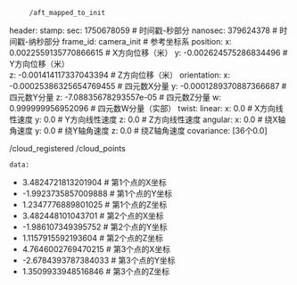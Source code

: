 

         /aft_mapped_to_init
header:
  stamp:
    sec: 1750678059        # 时间戳-秒部分
    nanosec: 379624378     # 时间戳-纳秒部分
  frame_id: camera_init    # 参考坐标系
  position:
  x: 0.0022559135770866615   # X方向位移（米）
  y: -0.002624575286834496   # Y方向位移（米）  
  z: -0.001414117337043394   # Z方向位移（米）
  orientation:
  x: -0.00025386325654769455  # 四元数X分量
  y: -0.0001289370887366687   # 四元数Y分量
  z: -7.08835678293557e-05    # 四元数Z分量
  w: 0.999999956952096        # 四元数W分量（实部）
  twist:
  linear:
    x: 0.0    # X方向线性速度
    y: 0.0    # Y方向线性速度
    z: 0.0    # Z方向线性速度
  angular:
    x: 0.0    # 绕X轴角速度
    y: 0.0    # 绕Y轴角速度
    z: 0.0    # 绕Z轴角速度
    covariance: [36个0.0]


/cloud_registered
/cloud_points

    data:
- 3.4824721813201904    # 第1个点的X坐标
- -1.9923735857009888   # 第1个点的Y坐标  
- 1.2347776889801025    # 第1个点的Z坐标
- 3.482448101043701     # 第2个点的X坐标
- -1.986107349395752    # 第2个点的Y坐标
- 1.1157915592193604    # 第2个点的Z坐标
- 4.7646002769470215    # 第3个点的X坐标
- -2.6784393787384033   # 第3个点的Y坐标
- 1.3509933948516846    # 第3个点的Z坐标



